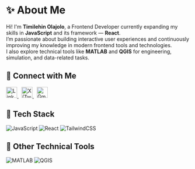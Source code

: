# ✨ About Me

Hi! I'm **Timilehin Olajolo**, a Frontend Developer currently expanding my skills in **JavaScript** and its framework — **React**.  
I’m passionate about building interactive user experiences and continuously improving my knowledge in modern frontend tools and technologies.  
I also explore technical tools like **MATLAB** and **QGIS** for engineering, simulation, and data-related tasks.


## 💜 Connect with Me

<p align="left">
  <a href="https://www.linkedin.com/in/timilehin-olajolo-6248b9279" target="_blank">
    <img src="https://cdn.jsdelivr.net/gh/devicons/devicon/icons/linkedin/linkedin-original.svg" alt="LinkedIn" width="30" />
  </a>
  &nbsp;
  <a href="https://x.com/__taiwoolajolo?s=09" target="_blank">
    <img src="https://cdn.jsdelivr.net/gh/simple-icons/simple-icons/icons/x.svg" alt="X (Twitter)" width="30" />
  </a>
  &nbsp;
  <a href="mailto:olajolotaiwo2@gmail.com">
    <img src="https://cdn.jsdelivr.net/gh/simple-icons/simple-icons/icons/gmail.svg" alt="Gmail" width="30" />
  </a>
</p>

## 🧰 Tech Stack

![JavaScript](https://img.shields.io/badge/-JavaScript-F7DF1E?style=flat-square&logo=javascript&logoColor=black)
![React](https://img.shields.io/badge/-React-61DAFB?style=flat-square&logo=react&logoColor=black)
![TailwindCSS](https://img.shields.io/badge/-TailwindCSS-38B2AC?style=flat-square&logo=tailwind-css&logoColor=white)


## 🧪 Other Technical Tools

![MATLAB](https://img.shields.io/badge/-MATLAB-0076A8?style=flat-square&logo=mathworks&logoColor=white)
![QGIS](https://img.shields.io/badge/-QGIS-589632?style=flat-square&logo=qgis&logoColor=white)